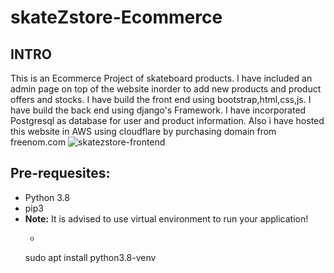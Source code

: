 # skateZstore-Ecommerce
## INTRO
This is an Ecommerce Project of skateboard products.
I have included an admin page on top of the website inorder to add new products and product offers and stocks.
I have build the front end using bootstrap,html,css,js.
I have build the back end using django's Framework.
I have incorporated Postgresql as database for user and product information.
Also i have hosted this website in AWS using cloudflare by purchasing domain from freenom.com
![skatezstore-frontend](https://drive.google.com/file/d/1cBQ9BOSOEbpPj5t_tao-3bM3d1D1sxpe/view?usp=drive_link)
## Pre-requesites:
- Python 3.8
- pip3
- **Note:** It is advised to use virtual environment to run your application!
  - ```bash
  sudo apt install python3.8-venv
  ```
